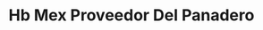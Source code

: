 ---
title: "Hb Mex Proveedor Del Panadero"
url: /toluca-de-lerdo/hb-mex-proveedor-del-panadero/
shop: panadería
---